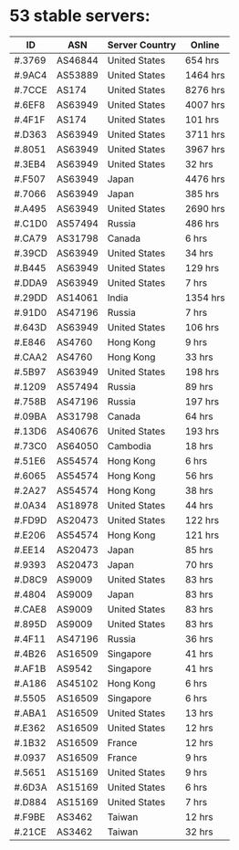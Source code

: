# 53 stable servers:

| ID | ASN | Server Country | Online |
| ------ | ------ | ------ | ------ |
| #.3769 | AS46844 | United States | 654 hrs |
| #.9AC4 | AS53889 | United States | 1464 hrs |
| #.7CCE | AS174 | United States | 8276 hrs |
| #.6EF8 | AS63949 | United States | 4007 hrs |
| #.4F1F | AS174 | United States | 101 hrs |
| #.D363 | AS63949 | United States | 3711 hrs |
| #.8051 | AS63949 | United States | 3967 hrs |
| #.3EB4 | AS63949 | United States | 32 hrs |
| #.F507 | AS63949 | Japan | 4476 hrs |
| #.7066 | AS63949 | Japan | 385 hrs |
| #.A495 | AS63949 | United States | 2690 hrs |
| #.C1D0 | AS57494 | Russia | 486 hrs |
| #.CA79 | AS31798 | Canada | 6 hrs |
| #.39CD | AS63949 | United States | 34 hrs |
| #.B445 | AS63949 | United States | 129 hrs |
| #.DDA9 | AS63949 | United States | 7 hrs |
| #.29DD | AS14061 | India | 1354 hrs |
| #.91D0 | AS47196 | Russia | 7 hrs |
| #.643D | AS63949 | United States | 106 hrs |
| #.E846 | AS4760 | Hong Kong | 9 hrs |
| #.CAA2 | AS4760 | Hong Kong | 33 hrs |
| #.5B97 | AS63949 | United States | 198 hrs |
| #.1209 | AS57494 | Russia | 89 hrs |
| #.758B | AS47196 | Russia | 197 hrs |
| #.09BA | AS31798 | Canada | 64 hrs |
| #.13D6 | AS40676 | United States | 193 hrs |
| #.73C0 | AS64050 | Cambodia | 18 hrs |
| #.51E6 | AS54574 | Hong Kong | 6 hrs |
| #.6065 | AS54574 | Hong Kong | 56 hrs |
| #.2A27 | AS54574 | Hong Kong | 38 hrs |
| #.0A34 | AS18978 | United States | 44 hrs |
| #.FD9D | AS20473 | United States | 122 hrs |
| #.E206 | AS54574 | Hong Kong | 121 hrs |
| #.EE14 | AS20473 | Japan | 85 hrs |
| #.9393 | AS20473 | Japan | 70 hrs |
| #.D8C9 | AS9009 | United States | 83 hrs |
| #.4804 | AS9009 | Japan | 83 hrs |
| #.CAE8 | AS9009 | United States | 83 hrs |
| #.895D | AS9009 | United States | 83 hrs |
| #.4F11 | AS47196 | Russia | 36 hrs |
| #.4B26 | AS16509 | Singapore | 41 hrs |
| #.AF1B | AS9542 | Singapore | 41 hrs |
| #.A186 | AS45102 | Hong Kong | 6 hrs |
| #.5505 | AS16509 | Singapore | 6 hrs |
| #.ABA1 | AS16509 | United States | 13 hrs |
| #.E362 | AS16509 | United States | 12 hrs |
| #.1B32 | AS16509 | France | 12 hrs |
| #.0937 | AS16509 | France | 9 hrs |
| #.5651 | AS15169 | United States | 9 hrs |
| #.6D3A | AS15169 | United States | 6 hrs |
| #.D884 | AS15169 | United States | 7 hrs |
| #.F9BE | AS3462 | Taiwan | 12 hrs |
| #.21CE | AS3462 | Taiwan | 32 hrs |

